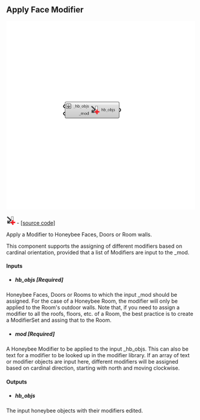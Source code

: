 ## Apply Face Modifier

![](../../images/components/Apply_Face_Modifier.png)

![](../../images/icons/Apply_Face_Modifier.png) - [[source code]](https://github.com/ladybug-tools/honeybee-grasshopper-radiance/blob/master/honeybee_grasshopper_radiance/src//HB%20Apply%20Face%20Modifier.py)


Apply a Modifier to Honeybee Faces, Doors or Room walls. 

This component supports the assigning of different modifiers based on cardinal orientation, provided that a list of Modifiers are input to the _mod.  



#### Inputs
* ##### hb_objs [Required]
Honeybee Faces, Doors or Rooms to which the input _mod should be assigned. For the case of a Honeybee Room, the modifier will only be applied to the Room's outdoor walls. Note that, if you need to assign a modifier to all the roofs, floors, etc. of a Room, the best practice is to create a ModifierSet and assing that to the Room. 
* ##### mod [Required]
A Honeybee Modifier to be applied to the input _hb_objs. This can also be text for a modifier to be looked up in the modifier library. If an array of text or modifier objects are input here, different modifiers will be assigned based on cardinal direction, starting with north and moving clockwise. 

#### Outputs
* ##### hb_objs
The input honeybee objects with their modifiers edited. 